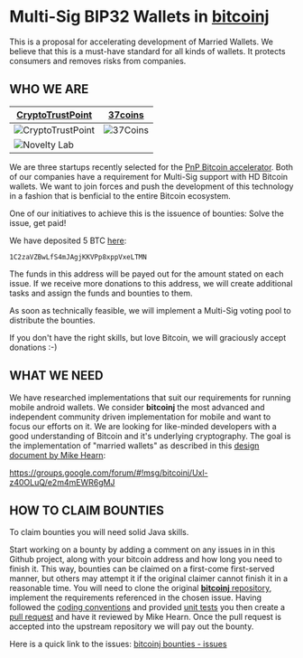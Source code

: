 Multi-Sig BIP32 Wallets in [bitcoinj](https://github.com/bitcoinj/bitcoinj)
=================

This is a proposal for accelerating development of Married Wallets. We believe that this is a must-have standard for all kinds of wallets. It protects consumers and removes risks from companies.

WHO WE ARE
----------
[CryptoTrustPoint](http://www.cryptotrustpoint.com) | [37coins](https://www.37coins.com)
--- | ---
![CryptoTrustPoint](https://raw.github.com/Btc4All/bitcoinj-bounties/master/img/ctp.png "CryptoTrustPoint") | ![37Coins](https://raw.github.com/Btc4All/bitcoinj-bounties/master/img/37coins.png "37Coins")
![Novelty Lab](https://raw.github.com/Btc4All/bitcoinj-bounties/master/img/nl.png "Novelty Lab") |

We are three startups recently selected for the [PnP Bitcoin accelerator](http://www.coindesk.com/plug-play-unveils-bitcoin-startup-incubator-expert-mentors/). Both of our companies have a requirement for Multi-Sig support with HD Bitcoin wallets. We want to join forces and push the development of this technology in a fashion that is benficial to the entire Bitcoin ecosystem. 

One of our initiatives to achieve this is the issuence of bounties: Solve the issue, get paid!

We have deposited 5 BTC [here](https://blockchain.info/address/1C2zaVZBwLfS4mJAgjKKVPp8xppVxeLTMN):
```
1C2zaVZBwLfS4mJAgjKKVPp8xppVxeLTMN
```

The funds in this address will be payed out for the amount stated on each issue. If we receive more donations to this address, we will create additional tasks and assign the funds and bounties to them.

As soon as technically feasible, we will implement a Multi-Sig voting pool to distribute the bounties.

If you don't have the right skills, but love Bitcoin, we will graciously accept donations   :-)


WHAT WE NEED
------------
We have researched implementations that suit our requirements for running mobile android wallets. We consider **bitcoinj** the most advanced and independent community driven implementation for mobile and want to focus our efforts on it. We are looking for like-minded developers with a good understanding of Bitcoin and it's underlying cryptography. The goal is the implementation of "married wallets" as described in this [design document by Mike Hearn](https://groups.google.com/forum/#!msg/bitcoinj/Uxl-z40OLuQ/e2m4mEWR6gMJ):

https://groups.google.com/forum/#!msg/bitcoinj/Uxl-z40OLuQ/e2m4mEWR6gMJ


HOW TO CLAIM BOUNTIES
---------------------
To claim bounties you will need solid Java skills.

Start working on a bounty by adding a comment on any issues in in this Github project, along with your bitcoin address and how long you need to finish it. This way, bounties can be claimed on a first-come first-served manner, but others may attempt it if the original claimer cannot finish it in a reasonable time. You will need to clone the original [**bitcoinj** repository](https://github.com/bitcoinj/bitcoinj), implement the requirements referenced in the chosen issue. Having followed the [coding conventions](https://code.google.com/p/bitcoinj/wiki/CodingConventions) and provided [unit tests](http://en.wikipedia.org/wiki/Unit_testing) you then create a [pull request](https://help.github.com/articles/using-pull-requests) and have it reviewed by Mike Hearn. Once the pull request is accepted into the upstream repository we will pay out the bounty.

Here is a quick link to the issues: [bitcoinj bounties - issues](https://github.com/Btc4All/bitcoinj-bounties/issues?direction=asc&page=1&sort=created&state=open)

